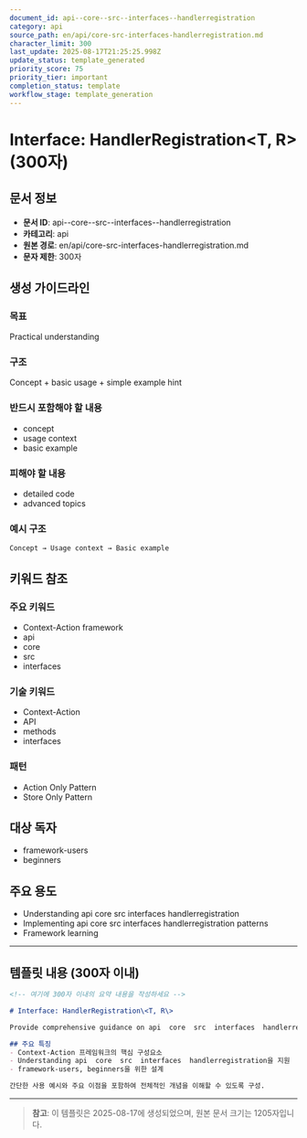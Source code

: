 ```yaml
---
document_id: api--core--src--interfaces--handlerregistration
category: api
source_path: en/api/core-src-interfaces-handlerregistration.md
character_limit: 300
last_update: 2025-08-17T21:25:25.998Z
update_status: template_generated
priority_score: 75
priority_tier: important
completion_status: template
workflow_stage: template_generation
---
```


# Interface: HandlerRegistration\<T, R\> (300자)

## 문서 정보
- **문서 ID**: api--core--src--interfaces--handlerregistration
- **카테고리**: api
- **원본 경로**: en/api/core-src-interfaces-handlerregistration.md
- **문자 제한**: 300자

## 생성 가이드라인

### 목표
Practical understanding

### 구조
Concept + basic usage + simple example hint

### 반드시 포함해야 할 내용
- concept
- usage context
- basic example

### 피해야 할 내용  
- detailed code
- advanced topics

### 예시 구조
```
Concept → Usage context → Basic example
```

## 키워드 참조

### 주요 키워드
- Context-Action framework
- api
- core
- src
- interfaces

### 기술 키워드
- Context-Action
- API
- methods
- interfaces

### 패턴
- Action Only Pattern
- Store Only Pattern

## 대상 독자
- framework-users
- beginners

## 주요 용도
- Understanding api  core  src  interfaces  handlerregistration
- Implementing api  core  src  interfaces  handlerregistration patterns
- Framework learning

---

## 템플릿 내용 (300자 이내)

```markdown
<!-- 여기에 300자 이내의 요약 내용을 작성하세요 -->

# Interface: HandlerRegistration\<T, R\>

Provide comprehensive guidance on api  core  src  interfaces  handlerregistration

## 주요 특징
- Context-Action 프레임워크의 핵심 구성요소
- Understanding api  core  src  interfaces  handlerregistration을 지원
- framework-users, beginners을 위한 설계

간단한 사용 예시와 주요 이점을 포함하여 전체적인 개념을 이해할 수 있도록 구성.
```

---

> **참고**: 이 템플릿은 2025-08-17에 생성되었으며, 
> 원본 문서 크기는 1205자입니다.

